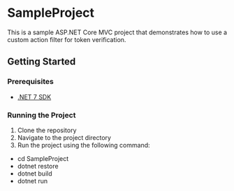 # SampleProject

This is a sample ASP.NET Core MVC project that demonstrates how to use a custom action filter for token verification.

## Getting Started

### Prerequisites

- [.NET 7 SDK](https://dotnet.microsoft.com/download)

### Running the Project

1. Clone the repository
2. Navigate to the project directory
3. Run the project using the following command:
  - cd SampleProject
  - dotnet restore
  - dotnet build
  - dotnet run